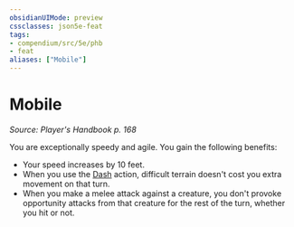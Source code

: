 ```yaml
---
obsidianUIMode: preview
cssclasses: json5e-feat
tags:
- compendium/src/5e/phb
- feat
aliases: ["Mobile"]
---
```

# Mobile
*Source: Player's Handbook p. 168*  

You are exceptionally speedy and agile. You gain the following benefits:

- Your speed increases by 10 feet.  
- When you use the [Dash](/2-Mechanics/CLI/rules/actions.md#Dash) action, difficult terrain doesn't cost you extra movement on that turn.  
- When you make a melee attack against a creature, you don't provoke opportunity attacks from that creature for the rest of the turn, whether you hit or not.